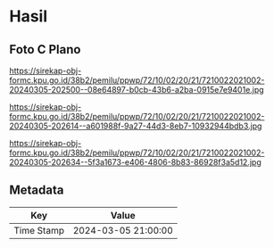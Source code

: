 # Hasil

## Foto C Plano

https://sirekap-obj-formc.kpu.go.id/38b2/pemilu/ppwp/72/10/02/20/21/7210022021002-20240305-202500--08e64897-b0cb-43b6-a2ba-0915e7e9401e.jpg

https://sirekap-obj-formc.kpu.go.id/38b2/pemilu/ppwp/72/10/02/20/21/7210022021002-20240305-202614--a601988f-9a27-44d3-8eb7-10932944bdb3.jpg

https://sirekap-obj-formc.kpu.go.id/38b2/pemilu/ppwp/72/10/02/20/21/7210022021002-20240305-202634--5f3a1673-e406-4806-8b83-86928f3a5d12.jpg


## Metadata

| Key        | Value               |
| ---------- | ------------------- |
| Time Stamp | 2024-03-05 21:00:00 |



